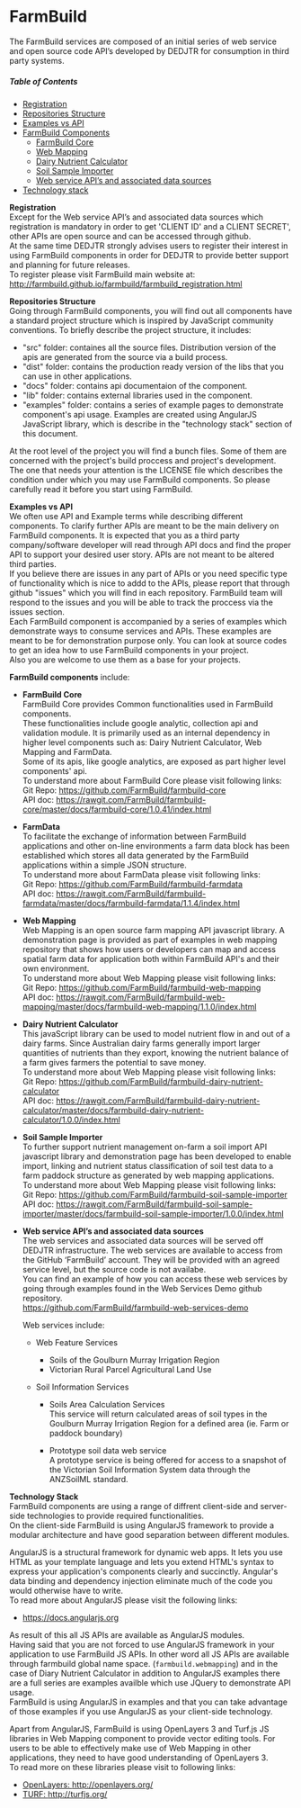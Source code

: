 # FarmBuild
The FarmBuild services are composed of an initial series of web service and open source code API’s developed by DEDJTR for consumption in third party systems.<br/>

##### Table of Contents
  - [Registration](#registration)<br/>
  - [Repositories Structure](#repositories-structure)<br/>
  - [Examples vs API](#api-vs-examples)<br/>
  - [FarmBuild Components](#farmBuild-components)
     - [FarmBuild Core](#farmBuild-core)
     - [Web Mapping](#web-mapping)
     - [Dairy Nutrient Calculator](#dairy-nutrient-calculator)
     - [Soil Sample Importer](#soil-sample-importer)
     - [Web service API’s and associated data sources](web-service)
  - [Technology stack](#technology-stack)


**<a name="registration">Registration</a>**<br/>
Except for the Web service API’s and associated data sources which registration is mandatory in order to get 'CLIENT ID' and a CLIENT SECRET', other APIs are open source and can be accessed through github.<br/>
At the same time DEDJTR strongly advises users to register their interest in using FarmBuild components in order for DEDJTR to provide better support and planning for future releases.<br/>
To register please visit FarmBuild main website at:<br/>
http://farmbuild.github.io/farmbuild/farmbuild_registration.html

**<a name="repositories-structure">Repositories Structure</a>**<br/>
Going through FarmBuild components, you will find out all components have a standard project structure which is inspired by JavaScript community conventions. To briefly describe the project structure, it includes:
 - "src" folder: containes all the source files. Distribution version of the apis are generated from the source via a build process.
 - "dist" folder: contains the production ready version of the libs that you can use in other applications.
 - "docs" folder: contains api documentaion of the component.
 - "lib" folder: contains external libraries used in the component.
 - "examples" folder: contains a series of example pages to demonstrate component's api usage. Examples are created using AngularJS JavaScript library, which is describe in the "technology stack" section of this document.
  
 
At the root level of the project you will find a bunch files. Some of them are concerned with the project's build proccess and project's development. The one that needs your attention is the LICENSE file which describes the condition under which you may use FarmBuild components. So please carefully read it before you start using FarmBuild.


**<a name="api-vs-examples"/>Examples vs API</a>**<br/>
We often use API and Example terms while describing different components.
To clarify further APIs are meant to be the main delivery on FarmBuild components. It is expected that you as a third party company/software developer will read through API docs and find the proper API to support your desired user story. APIs are not meant to be altered third parties.<br/>
If you believe there are issues in any part of APIs or you need specific type of functionality which is nice to addd to the APIs, please report that through github "issues" which you will find in each repository. FarmBuild team will respond to the issues and you will be able to track the proccess via the issues section.<br/>
Each FarmBuild component is accompanied by a series of examples which demonstrate ways to consume services and APIs. These examples are meant to be for demonstration purpose only. You can look at source codes to get an idea how to use FarmBuild components in your project.<br/>
Also you are welcome to use them as a base for your projects.


**<a name="farmBuild-components">FarmBuild components</a>** include:

- **<a name="farmBuild-core">FarmBuild Core</a>** <br/>
FarmBuild Core provides Common functionalities used in FarmBuild components.<br/>
These functionalities include google analytic, collection api and validation module. It is primarily used as an internal dependency in higher level components such as: Dairy Nutrient Calculator, Web Mapping and FarmData.<br/>
Some of its apis, like google analytics, are exposed as part higher level components' api.<br/>
 To understand more about FarmBuild Core please visit following links:<br/>
 Git Repo: <a href="https://github.com/FarmBuild/farmbuild-core" target="_blank"> https://github.com/FarmBuild/farmbuild-core</a><br/>
 API doc: <a href="https://rawgit.com/FarmBuild/farmbuild-core/master/docs/farmbuild-core/1.0.41/index.html" target="_blank"> https://rawgit.com/FarmBuild/farmbuild-core/master/docs/farmbuild-core/1.0.41/index.html</a>

- **<a name="farmData">FarmData</a>** <br/>
 To facilitate the exchange of information between FarmBuild applications and other on-line environments a farm data block has been established which stores all data generated by the FarmBuild applications within a simple JSON structure.<br/>
 To understand more about FarmData please visit following links:<br/>
 Git Repo: <a href="https://github.com/FarmBuild/farmbuild-farmdata" target="_blank">https://github.com/FarmBuild/farmbuild-farmdata</a><br/>
 API doc: <a href="https://rawgit.com/FarmBuild/farmbuild-farmdata/master/docs/farmbuild-farmdata/1.1.4" target="_blank">https://rawgit.com/FarmBuild/farmbuild-farmdata/master/docs/farmbuild-farmdata/1.1.4/index.html</a>

- **<a name="web-mapping">Web Mapping</a>** <br/>
Web Mapping is an open source farm mapping API javascript library. A demonstration page is provided as part of examples in web mapping repository that shows how users or developers can map and access spatial farm data for application both within FarmBuild API's and their own environment.<br/>
 To understand more about Web Mapping please visit following links:<br/>
 Git Repo: <a href="https://github.com/FarmBuild/farmbuild-web-mapping" target="_blank"> https://github.com/FarmBuild/farmbuild-web-mapping</a><br/>
 API doc: <a href="https://rawgit.com/FarmBuild/farmbuild-web-mapping/master/docs/farmbuild-web-mapping/1.1.0/index.html" target="_blank">https://rawgit.com/FarmBuild/farmbuild-web-mapping/master/docs/farmbuild-web-mapping/1.1.0/index.html</a>

- **<a name="dairy-nutrient-calculator">Dairy Nutrient Calculator</a>** <br/>
This javaScript library can be used to model nutrient flow in and out of a dairy farms. Since Australian dairy farms generally import larger quantities of nutrients than they export, knowing the nutrient balance of a farm gives farmers the potential to save money.<br/>
 To understand more about Web Mapping please visit following links:<br/>
 Git Repo: <a href="https://github.com/FarmBuild/farmbuild-dairy-nutrient-calculator" target="_blank"> https://github.com/FarmBuild/farmbuild-dairy-nutrient-calculator</a><br/>
 API doc: <a href="https://rawgit.com/FarmBuild/farmbuild-dairy-nutrient-calculator/master/docs/farmbuild-dairy-nutrient-calculator/1.0.0/index.html" target="_blank">https://rawgit.com/FarmBuild/farmbuild-dairy-nutrient-calculator/master/docs/farmbuild-dairy-nutrient-calculator/1.0.0/index.html</a>

- **<a name="soil-sample-importer">Soil Sample Importer</a>** <br/>
To further support nutrient management on-farm a soil import API javascript library and demonstration page has been developed to enable import, linking and nutrient status classification of soil test data to a farm paddock structure as generated by web mapping applications.<br/>
 To understand more about Web Mapping please visit following links:<br/>
 Git Repo: <a href="https://github.com/FarmBuild/farmbuild-soil-sample-importer" target="_blank"> https://github.com/FarmBuild/farmbuild-soil-sample-importer</a><br/>
 API doc: <a href="https://rawgit.com/FarmBuild/farmbuild-soil-sample-importer/master/docs/farmbuild-soil-sample-importer/1.0.0/index.html" target="_blank">https://rawgit.com/FarmBuild/farmbuild-soil-sample-importer/master/docs/farmbuild-soil-sample-importer/1.0.0/index.html</a>

- **<a name="web-service">Web service API’s and associated data sources</a>**<br/>
The web services and associated data sources will be served off DEDJTR infrastructure. The web services are available to access from the GitHub ‘FarmBuild’ account. They will be provided with an agreed service level, but the source code is not availabe.<br/>
You can find an example of how you can access these web services by going through examples found in the Web Services Demo github repository.<br/>
https://github.com/FarmBuild/farmbuild-web-services-demo

  Web services include:

    - Web Feature Services<br/>
      - Soils of the Goulburn Murray Irrigation Region
      - Victorian Rural Parcel Agricultural Land Use
  
    - Soil Information Services
      - Soils Area Calculation Services<br/>
        This service will return calculated areas of soil types in the Goulburn Murray Irrigation Region for a defined area (ie. Farm or paddock boundary)
  
      - Prototype soil data web service<br/>
      A prototype service is being offered for access to a snapshot of the Victorian Soil Information System data through the ANZSoilML standard.
      

**<a name="technology-stack">Technology Stack</a>**<br/>
FarmBuild components are using a range of diffrent client-side and server-side technologies to provide required functionalities.<br/>
On the client-side FarmBuild is using AngularJS framework to provide a modular architecture and have good separation between different modules. <br/>

AngularJS is a structural framework for dynamic web apps. It lets you use HTML as your template language and lets you extend HTML's syntax to express your application's components clearly and succinctly. Angular's data binding and dependency injection eliminate much of the code you would otherwise have to write.<br/>
To read more about AngularJS please visit the following links:<br/>
- <a href="https://docs.angularjs.org">https://docs.angularjs.org</a>

As result of this all JS APIs are available as AngularJS modules.<br/>
Having said that you are not forced to use AngularJS framework in your application to use FarmBuild JS APIs. 
In other word all JS APIs are available through farmbuild global name space. (`farmbuild.webmapping`) and in the case of Diary Nutrient Calculator in addition to AngularJS examples there are a full series are examples availble which use JQuery to demonstrate API usage.<br/>
FarmBuild is using AngularJS in examples and that you can take advantage of those examples if you use AngularJS as your client-side technology.

Apart from AngularJS, FarmBuild is using OpenLayers 3 and Turf.js JS libraries in Web Mapping component to provide vector editing tools. For users to be able to effectively make use of Web Mapping in other applications, they need to have good understanding of OpenLayers 3.<br/>
To read more on these libraries please visit to following links:<br/>
- <a href="http://openlayers.org/">OpenLayers: http://openlayers.org/</a><br/>
- <a href="http://turfjs.org/">TURF: http://turfjs.org/</a>
